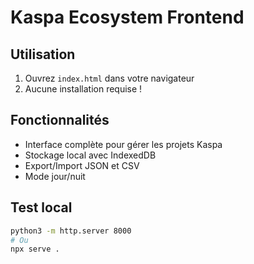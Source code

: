# Kaspa Ecosystem Frontend

## Utilisation
1. Ouvrez `index.html` dans votre navigateur
2. Aucune installation requise !

## Fonctionnalités
- Interface complète pour gérer les projets Kaspa
- Stockage local avec IndexedDB
- Export/Import JSON et CSV
- Mode jour/nuit

## Test local
```bash
python3 -m http.server 8000
# Ou
npx serve .
```
